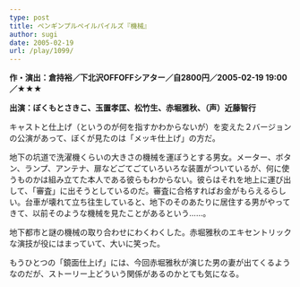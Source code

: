 ```yaml
---
type: post
title: ペンギンプルペイルパイルズ『機械』
author: sugi
date: 2005-02-19
url: /play/1099/
---
```

**作・演出：倉持裕／下北沢OFFOFFシアター／自2800円／2005-02-19 19:00／★★★**

**出演：ぼくもとさきこ、玉置孝匡、松竹生、赤堀雅秋、（声）近藤智行**

キャストと仕上げ（というのが何を指すかわからないが）を変えた２バージョンの公演があって、ぼくが見たのは「メッキ仕上げ」の方だ。

地下の坑道で洗濯機くらいの大きさの機械を運ぼうとする男女。メーター、ボタン、ランプ、アンテナ、扉などごてごていろいろな装置がついているが、何に使うものかは組み立てた本人である彼らもわからない。彼らはそれを地上に運び出して、「審査」に出そうとしているのだ。審査に合格すればお金がもらえるらしい。台車が壊れて立ち往生していると、地下のそのあたりに居住する男がやってきて、以前そのような機械を見たことがあるという......。

地下都市と謎の機械の取り合わせにわくわくした。赤堀雅秋のエキセントリックな演技が役にはまっていて、大いに笑った。

もうひとつの「鏡面仕上げ」には、今回赤堀雅秋が演じた男の妻が出てくるようなのだが、ストーリー上どういう関係があるのかとても気になる。
